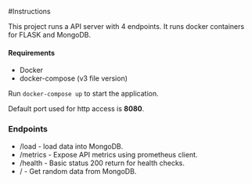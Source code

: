 #Instructions

This project runs a API server with 4 endpoints. It runs docker containers for FLASK and MongoDB.

#### Requirements
* Docker
* docker-compose (v3 file version)

Run `docker-compose up` to start the application.

Default port used for http access is **8080**.

### Endpoints 

* /load - load data into MongoDB.
* /metrics - Expose API metrics using prometheus client.
* /health - Basic status 200 return for health checks.
* / - Get random data from MongoDB.
